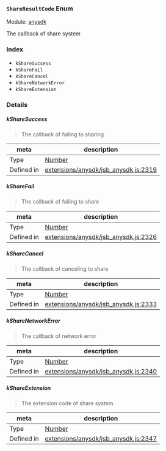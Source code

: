 ### `ShareResultCode` Enum



Module: [anysdk](../modules/anysdk.md)


The callback of share system


### Index
  - `kShareSuccess`
  - `kShareFail`
  - `kShareCancel`
  - `kShareNetworkError`
  - `kShareExtension`

### Details


##### kShareSuccess

> The callback of failing to sharing

| meta | description |
|------|-------------|
| Type | <a href="https://developer.mozilla.org/en/JavaScript/Reference/Global_Objects/Number" class="crosslink external" target="_blank">Number</a> |
| Defined in | [extensions/anysdk/jsb_anysdk.js:2319](https://github.com/cocos-creator/engine/blob/75ac6640e7f40c3c34c913047be42ae5f8a96d74/extensions/anysdk/jsb_anysdk.js#L2319) |



##### kShareFail

> The callback of failing to share

| meta | description |
|------|-------------|
| Type | <a href="https://developer.mozilla.org/en/JavaScript/Reference/Global_Objects/Number" class="crosslink external" target="_blank">Number</a> |
| Defined in | [extensions/anysdk/jsb_anysdk.js:2326](https://github.com/cocos-creator/engine/blob/75ac6640e7f40c3c34c913047be42ae5f8a96d74/extensions/anysdk/jsb_anysdk.js#L2326) |



##### kShareCancel

> The callback of canceling to share

| meta | description |
|------|-------------|
| Type | <a href="https://developer.mozilla.org/en/JavaScript/Reference/Global_Objects/Number" class="crosslink external" target="_blank">Number</a> |
| Defined in | [extensions/anysdk/jsb_anysdk.js:2333](https://github.com/cocos-creator/engine/blob/75ac6640e7f40c3c34c913047be42ae5f8a96d74/extensions/anysdk/jsb_anysdk.js#L2333) |



##### kShareNetworkError

> The callback of network error

| meta | description |
|------|-------------|
| Type | <a href="https://developer.mozilla.org/en/JavaScript/Reference/Global_Objects/Number" class="crosslink external" target="_blank">Number</a> |
| Defined in | [extensions/anysdk/jsb_anysdk.js:2340](https://github.com/cocos-creator/engine/blob/75ac6640e7f40c3c34c913047be42ae5f8a96d74/extensions/anysdk/jsb_anysdk.js#L2340) |



##### kShareExtension

> The extension code of share system

| meta | description |
|------|-------------|
| Type | <a href="https://developer.mozilla.org/en/JavaScript/Reference/Global_Objects/Number" class="crosslink external" target="_blank">Number</a> |
| Defined in | [extensions/anysdk/jsb_anysdk.js:2347](https://github.com/cocos-creator/engine/blob/75ac6640e7f40c3c34c913047be42ae5f8a96d74/extensions/anysdk/jsb_anysdk.js#L2347) |


